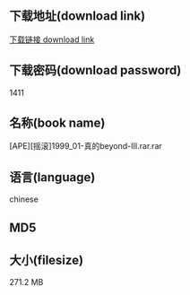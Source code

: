 ## 下载地址(download link)
[下载链接 download link](https://voluble-croquembouche-d321dc.netlify.app/?s=%5BAPE%5D%5B%E6%91%87%E6%BB%9A%5D1999_01-%E7%9C%9F%E7%9A%84beyond-III.rar)

## 下载密码(download password)
1411

## 名称(book name)
[APE][摇滚]1999_01-真的beyond-III.rar.rar

## 语言(language)
chinese

## MD5


## 大小(filesize)
271.2 MB
